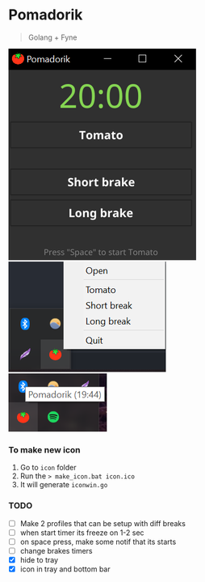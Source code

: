 # Pomadorik

> Golang + Fyne 

![](https://github.com/Nikeweke/pomadorik/blob/master/screenshots/Screenshot_1.png)
![](https://github.com/Nikeweke/pomadorik/blob/master/screenshots/Screenshot_2.png)
![](https://github.com/Nikeweke/pomadorik/blob/master/screenshots/Screenshot_3.png)

### To make new icon 

1. Go to `icon` folder
2. Run the `> make_icon.bat icon.ico`
3. It will generate `iconwin.go` 

### TODO

* [ ] Make 2 profiles that can be setup with diff breaks
* [ ] when start timer its freeze on 1-2 sec
* [ ] on space press, make some notif that its starts
* [ ] change brakes timers 
* [x] hide to tray
* [x] icon in tray and bottom bar 
